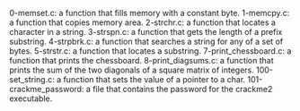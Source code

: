 0-memset.c:  a function that fills memory with a constant byte.
1-memcpy.c: a function that copies memory area.
2-strchr.c: a function that locates a character in a string.
3-strspn.c: a function that gets the length of a prefix substring.
4-strpbrk.c: a function that searches a string for any of a set of bytes.
5-strstr.c: a function that locates a substring.
7-print_chessboard.c: a function that prints the chessboard.
8-print_diagsums.c:  a function that prints the sum of the two diagonals of a square matrix of integers.
100-set_string.c: a function that sets the value of a pointer to a char.
101-crackme_password: a file that contains the password for the crackme2 executable.
